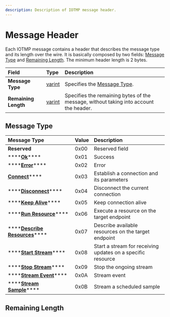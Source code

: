 ```yaml
---
description: Description of IOTMP message header.
---
```


# Message Header

Each IOTMP message contains a header that describes the message type and its length over the wire. It is basically composed by two fields: [Message Type](message-header.md#message-types) and [Remaining Length](message-header.md#remaining-length). The minimum header length is 2 bytes.

| Field | Type | Description |
| :--- | :--- | :--- |
| **Message Type** | [varint](../definitions.md#varint) | Specifies the [Message Type](message-header.md#message-types).  |
| **Remaining Length** | [varint](../definitions.md#varint) | Specifies the remaining bytes of the message, without taking into account the header. |

## Message Type

| Message Type | Value | Description |
| :--- | :--- | :--- |
| **Reserved** | 0x00 | Reserved field |
| \*\*\*\*[**Ok**](../messages/ok.md)\*\*\*\* | 0x01 | Success |
| \*\*\*\*[**Error**](../messages/error.md)\*\*\*\* | 0x02 | Error |
| [**Connect**](../messages/connect.md)\*\*\*\* | 0x03 | Establish a connection and its parameters |
| \*\*\*\*[**Disconnect**](../messages/disconnect.md)\*\*\*\* | 0x04 | Disconnect the current connection |
| \*\*\*\*[**Keep Alive**](../messages/keep-alive.md)\*\*\*\* | 0x05 | Keep connection alive |
| \*\*\*\*[**Run Resource**](../messages/run.md)\*\*\*\* | 0x06 | Execute a resource on the target endpoint |
| \*\*\*\*[**Describe Resources**](../messages/describe.md)\*\*\*\* | 0x07 | Describe available resources on the target endpoint |
| \*\*\*\*[**Start Stream**](../messages/streams/start-stream.md)\*\*\*\* | 0x08 | Start a stream for receiving updates on a specific resource |
| \*\*\*\*[**Stop Stream**](../messages/streams/stop-stream.md)\*\*\*\* | 0x09 | Stop the ongoing stream |
| \*\*\*\*[**Stream Event**](../messages/streams/stream-event.md)\*\*\*\* | 0x0A | Stream event |
| \*\*\*\*[**Stream Sample**](../messages/streams/stream-sample.md)\*\*\*\* | 0x0B | Stream a scheduled sample |

## Remaining Length

